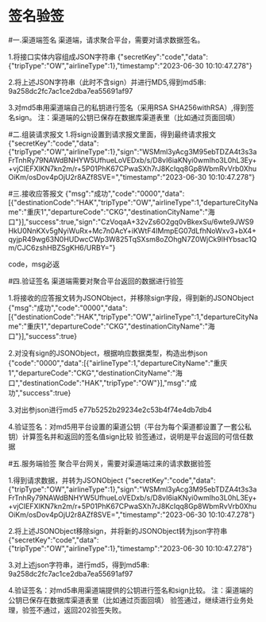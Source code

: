 # 签名验签
#一.渠道端签名
渠道端，请求聚合平台，需要对请求数据签名。

1.将接口实体内容组成JSON字符串
{"secretKey":"code","data":{"tripType":"OW","airlineType":1},"timestamp":"2023-06-30 10:10:47.278"}

2.将上述JSON字符串（此时不含sign）并进行MD5,得到md5串:
9a258dc2fc7ac1ce2dba7ea55691af97

3.对md5串用渠道端自己的私钥进行签名（采用RSA SHA256withRSA）,得到签名sign。 注：渠道端的公钥已保存在数据库渠道表里（比如通过页面回填）


#二.组装请求报文
1.将sign设置到请求报文里面，得到最终请求报文
{"secretKey":"code","data":{"tripType":"OW","airlineType":1},"sign":"WSMml3yAcg3M95ebTDZA4t3s3aFrTnhRy79NAWdBNHYW5UfhueLoVEDxb/s/D8vI6iaKNyi0wmlho3L0hL3Ey++vjCIEFXlKN7kn2m/r+5P01PhK67CPwaSXh7rJ8KcIqq8Gp8WbmRvVrb0XhuOiKm/osDov4pOjU2r8AZf8SVE=","timestamp":"2023-06-30 10:10:47.278"}

#三.接收应答报文
{"msg":"成功","code":"0000","data":[{"destinationCode":"HAK","tripType":"OW","airlineType":1,"departureCityName":"重庆1","departureCode":"CKG","destinationCityName":"海口"}],"success":true,"sign":"CzVoqaA+32vZs6O2gq0vBkexSu/6wte9JWS9HkU0NnKXv5gNyiWuRx+Mc7n0AcY+iKWtF4IMmpEG07dLfhNoWxv3+bX4+qyjpR49wg63N0HUDwcCWp3W825TqSXsm8oZOhgN7Z0WjCk9lHYbsac1Qm/CJC6zshHBZSgKH6/URBY="}

code，msg必返

#四.验证签名
渠道端需要对聚合平台返回的数据进行验签

1.将接收的应答报文转为JSONObject，并移除sign字段，得到新的JSONObject
{"msg":"成功","code":"0000","data":[{"destinationCode":"HAK","tripType":"OW","airlineType":1,"departureCityName":"重庆1","departureCode":"CKG","destinationCityName":"海口"}],"success":true}

2.对没有sign的JSONObject，根据响应数据类型，构造出参json
{"code":"0000","data":[{"airlineType":1,"departureCityName":"重庆1","departureCode":"CKG","destinationCityName":"海口","destinationCode":"HAK","tripType":"OW"}],"msg":"成功","success":true}

3.对出参json进行md5
e77b5252b29234e2c53b4f74e4db7db4

4.验证签名：对md5用平台设置的渠道公钥（平台为每个渠道都设置了一套公私钥）计算签名并和返回的签名值sign比较
验签通过，说明是平台返回的可信任数据



#五.服务端验签
聚合平台网关，需要对渠道端过来的请求数据验签

1.得到请求数据，并转为JSONObject
{"secretKey":"code","data":{"tripType":"OW","airlineType":1},"sign":"WSMml3yAcg3M95ebTDZA4t3s3aFrTnhRy79NAWdBNHYW5UfhueLoVEDxb/s/D8vI6iaKNyi0wmlho3L0hL3Ey++vjCIEFXlKN7kn2m/r+5P01PhK67CPwaSXh7rJ8KcIqq8Gp8WbmRvVrb0XhuOiKm/osDov4pOjU2r8AZf8SVE=","timestamp":"2023-06-30 10:10:47.278"}

2.将上述JSONObject移除sign，并将新的JSONObject转为json字符串
{"secretKey":"code","data":{"tripType":"OW","airlineType":1},"timestamp":"2023-06-30 10:10:47.278"}

3.对上述json字符串，进行md5，得到md5串:
9a258dc2fc7ac1ce2dba7ea55691af97

4.验证签名：对md5串用渠道端提供的公钥进行签名和sign比较。 注：渠道端的公钥已保存在数据库渠道表里（比如通过页面回填）
验签通过，继续进行业务处理，验签不通过，返回202验签失败。